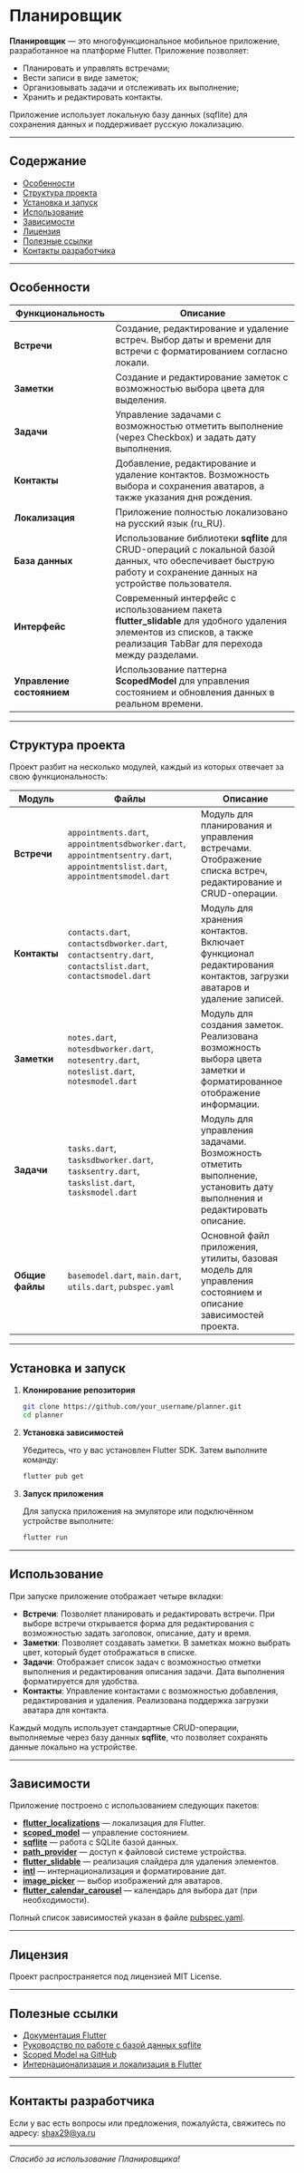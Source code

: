 
# Планировщик

**Планировщик** — это многофункциональное мобильное приложение, разработанное на платформе Flutter. Приложение позволяет:
- Планировать и управлять встречами;
- Вести записи в виде заметок;
- Организовывать задачи и отслеживать их выполнение;
- Хранить и редактировать контакты.

Приложение использует локальную базу данных (sqflite) для сохранения данных и поддерживает русскую локализацию.

---

## Содержание

- [Особенности](#особенности)
- [Структура проекта](#структура-проекта)
- [Установка и запуск](#установка-и-запуск)
- [Использование](#использование)
- [Зависимости](#зависимости)
- [Лицензия](#лицензия)
- [Полезные ссылки](#полезные-ссылки)
- [Контакты разработчика](#контакты-разработчика)

---

## Особенности

| Функциональность         | Описание                                                                                                                                                                 |
|--------------------------|--------------------------------------------------------------------------------------------------------------------------------------------------------------------------|
| **Встречи**              | Создание, редактирование и удаление встреч. Выбор даты и времени для встречи с форматированием согласно локали.                                                            |
| **Заметки**              | Создание и редактирование заметок с возможностью выбора цвета для выделения.                                                                                              |
| **Задачи**               | Управление задачами с возможностью отметить выполнение (через Checkbox) и задать дату выполнения.                                                                         |
| **Контакты**             | Добавление, редактирование и удаление контактов. Возможность выбора и сохранения аватаров, а также указания дня рождения.                                                    |
| **Локализация**          | Приложение полностью локализовано на русский язык (ru_RU).                                                                                                               |
| **База данных**          | Использование библиотеки **sqflite** для CRUD-операций с локальной базой данных, что обеспечивает быструю работу и сохранение данных на устройстве пользователя.      |
| **Интерфейс**            | Современный интерфейс с использованием пакета **flutter_slidable** для удобного удаления элементов из списков, а также реализация TabBar для перехода между разделами.  |
| **Управление состоянием**| Использование паттерна **ScopedModel** для управления состоянием и обновления данных в реальном времени.                                                                     |

---

## Структура проекта

Проект разбит на несколько модулей, каждый из которых отвечает за свою функциональность:

| Модуль          | Файлы                                                                                                                        | Описание                                                                                                 |
|-----------------|------------------------------------------------------------------------------------------------------------------------------|----------------------------------------------------------------------------------------------------------|
| **Встречи**     | `appointments.dart`, `appointmentsdbworker.dart`, `appointmentsentry.dart`, `appointmentslist.dart`, `appointmentsmodel.dart`  | Модуль для планирования и управления встречами. Отображение списка встреч, редактирование и CRUD-операции.  |
| **Контакты**    | `contacts.dart`, `contactsdbworker.dart`, `contactsentry.dart`, `contactslist.dart`, `contactsmodel.dart`                    | Модуль для хранения контактов. Включает функционал редактирования контактов, загрузки аватаров и удаление записей. |
| **Заметки**     | `notes.dart`, `notesdbworker.dart`, `notesentry.dart`, `noteslist.dart`, `notesmodel.dart`                                    | Модуль для создания заметок. Реализована возможность выбора цвета заметки и форматированное отображение информации.      |
| **Задачи**      | `tasks.dart`, `tasksdbworker.dart`, `tasksentry.dart`, `taskslist.dart`, `tasksmodel.dart`                                    | Модуль для управления задачами. Возможность отметить выполнение, установить дату выполнения и редактировать описание.      |
| **Общие файлы** | `basemodel.dart`, `main.dart`, `utils.dart`, `pubspec.yaml`                                                                 | Основной файл приложения, утилиты, базовая модель для управления состоянием и описание зависимостей проекта.              |

---

## Установка и запуск

1. **Клонирование репозитория**

   ```bash
   git clone https://github.com/your_username/planner.git
   cd planner
   ```

2. **Установка зависимостей**

   Убедитесь, что у вас установлен Flutter SDK. Затем выполните команду:

   ```bash
   flutter pub get
   ```

3. **Запуск приложения**

   Для запуска приложения на эмуляторе или подключённом устройстве выполните:

   ```bash
   flutter run
   ```

---

## Использование

При запуске приложение отображает четыре вкладки:
- **Встречи**: Позволяет планировать и редактировать встречи. При выборе встречи открывается форма для редактирования с возможностью задать заголовок, описание, дату и время.
- **Заметки**: Позволяет создавать заметки. В заметках можно выбрать цвет, который будет отображаться в списке.
- **Задачи**: Отображает список задач с возможностью отметки выполнения и редактирования описания задачи. Дата выполнения форматируется для удобства.
- **Контакты**: Управление контактами с возможностью добавления, редактирования и удаления. Реализована поддержка загрузки аватара для контакта.

Каждый модуль использует стандартные CRUD-операции, выполняемые через базу данных **sqflite**, что позволяет сохранять данные локально на устройстве.

---

## Зависимости

Приложение построено с использованием следующих пакетов:

- [**flutter_localizations**](https://api.flutter.dev/flutter/flutter_localizations/flutter_localizations-library.html) — локализация для Flutter.
- [**scoped_model**](https://pub.dev/packages/scoped_model) — управление состоянием.
- [**sqflite**](https://pub.dev/packages/sqflite) — работа с SQLite базой данных.
- [**path_provider**](https://pub.dev/packages/path_provider) — доступ к файловой системе устройства.
- [**flutter_slidable**](https://pub.dev/packages/flutter_slidable) — реализация слайдера для удаления элементов.
- [**intl**](https://pub.dev/packages/intl) — интернационализация и форматирование дат.
- [**image_picker**](https://pub.dev/packages/image_picker) — выбор изображений для аватаров.
- [**flutter_calendar_carousel**](https://pub.dev/packages/flutter_calendar_carousel) — календарь для выбора дат (при необходимости).

Полный список зависимостей указан в файле [pubspec.yaml](pubspec.yaml).

---

## Лицензия

Проект распространяется под лицензией MIT License.

---

## Полезные ссылки

- [Документация Flutter](https://docs.flutter.dev/)
- [Руководство по работе с базой данных sqflite](https://pub.dev/packages/sqflite)
- [Scoped Model на GitHub](https://github.com/brianegan/scoped_model)
- [Интернационализация и локализация в Flutter](https://docs.flutter.dev/development/accessibility-and-localization/internationalization)

---

## Контакты разработчика

Если у вас есть вопросы или предложения, пожалуйста, свяжитесь по адресу: [shax29@ya.ru](mailto:shax29@ya.ru)

---

*Спасибо за использование Планировщика!*
